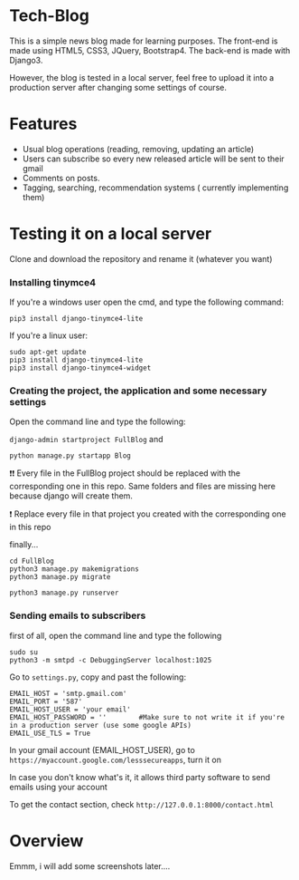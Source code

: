 # Tech-Blog
This is a simple news blog made for learning purposes. The front-end is made using HTML5, CSS3, JQuery, Bootstrap4. The back-end is made with Django3.

However, the blog is tested in a local server, feel free to upload it into a production server after changing some settings of course.

# Features 
- Usual blog operations (reading, removing, updating an article)
- Users can subscribe so every new released article will be sent to their gmail 
- Comments on posts.
- Tagging, searching, recommendation systems ( currently implementing them) 

# Testing it on a local server 

Clone and download the repository and rename it (whatever you want)

### Installing tinymce4 

If you're a windows user open the cmd, and type the following command: 

``` pip3 install django-tinymce4-lite ```

If you're a linux user:

``` 
sudo apt-get update 
pip3 install django-tinymce4-lite
pip3 install django-tinymce4-widget
```
### Creating the project, the application and some necessary settings 

Open the command line and type the following:

``` django-admin startproject FullBlog ```
and 

``` python manage.py startapp Blog ```

❗❗ Every file in the FullBlog project should be replaced with the corresponding one in this repo. Same folders and files are missing here because django will create them.

❗️ Replace every file in that project you created with the corresponding one in this repo

finally...

```
cd FullBlog 
python3 manage.py makemigrations 
python3 manage.py migrate 

python3 manage.py runserver 
```

### Sending emails to subscribers 

first of all, open the command line and type the following 

``` 
sudo su 
python3 -m smtpd -c DebuggingServer localhost:1025
```

Go to ``` settings.py ```, copy and past the following:
```
EMAIL_HOST = 'smtp.gmail.com'
EMAIL_PORT = '587'
EMAIL_HOST_USER = 'your email'  
EMAIL_HOST_PASSWORD = ''        #Make sure to not write it if you're in a production server (use some google APIs)
EMAIL_USE_TLS = True 
```
In your gmail account (EMAIL_HOST_USER), go to ``` https://myaccount.google.com/lesssecureapps ```, turn it on

In case you don't know what's it, it allows third party software to send emails using your account

To get the contact section, check ``` http://127.0.0.1:8000/contact.html ```

# Overview
Emmm, i will add some screenshots later....
